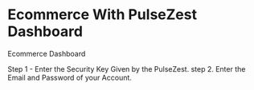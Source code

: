 # Ecommerce With PulseZest Dashboard

Ecommerce Dashboard

Step 1 - Enter the Security Key Given by the PulseZest.
step 2.  Enter the Email and Password of your Account.
